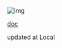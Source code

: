 <!--
title:   qiita-sync-test
tags:    NoTags
id:      9a8e8fa49cbaebd4e021
private: false
-->
![img](https://raw.githubusercontent.com/ryokat3/qiita-sync-test/main/img/python_dev_env.drawio.png)

[doc](qiita/qiita_sync.md)

updated at Local
